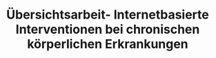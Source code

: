 --- 
abstract: '' 
authors: 
 - E Bendig
 -  N Bauereiß
 -  admin
 -  F Snoek
 -  G Andersson
 -  H Baumeister
doi: '' 
featured: false 
publication: '*Deutsches arzteblatt international*, 206' 
publication_short: '' 
publishDate: '2018-01-01' 
title: 'Übersichtsarbeit- Internetbasierte Interventionen bei chronischen körperlichen Erkrankungen' 
url_code: '' 
url_dataset: '' 
url_pdf: '' 
url_poster: '' 
url_project: '' 
url_slides: '' 
url_source: '' 
url_video: '' 
---